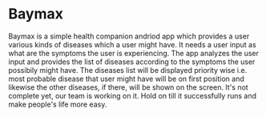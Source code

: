 # Baymax
Baymax is a simple health companion andriod app which provides a user various kinds of diseases which a user might have. It needs a user input as what are the symptoms the user is experiencing. The app analyzes the user input and provides the list of diseases according to the symptoms the user possibily might have. The diseases list will be displayed priority wise i.e. most probable disease that user might have will be on first position and likewise the other diseases, if there, will be shown on the screen. It's not complete yet, our team is working on it. Hold on till it successfully runs and make people's life more easy.
